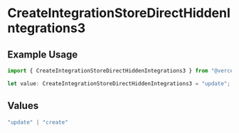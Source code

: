 # CreateIntegrationStoreDirectHiddenIntegrations3

## Example Usage

```typescript
import { CreateIntegrationStoreDirectHiddenIntegrations3 } from "@vercel/sdk/models/createintegrationstoredirectop.js";

let value: CreateIntegrationStoreDirectHiddenIntegrations3 = "update";
```

## Values

```typescript
"update" | "create"
```